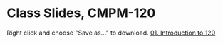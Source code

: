 # Class Slides, CMPM-120

Right click and choose "Save as..." to download.
[01. Introduction to 120](slides/01.%20Introduction%20to%20120.pdf)
